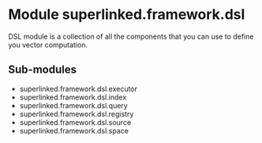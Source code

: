 Module superlinked.framework.dsl
================================
DSL module is a collection of all the components that you can use to define you vector computation.

Sub-modules
-----------
* superlinked.framework.dsl.executor
* superlinked.framework.dsl.index
* superlinked.framework.dsl.query
* superlinked.framework.dsl.registry
* superlinked.framework.dsl.source
* superlinked.framework.dsl.space
